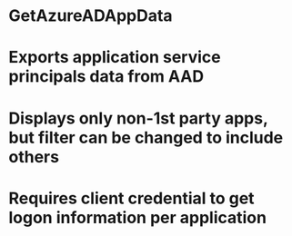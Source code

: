 # GetAzureADAppData
# Exports application service principals data from AAD
# Displays only non-1st party apps, but filter can be changed to include others
# Requires client credential to get logon information per application
